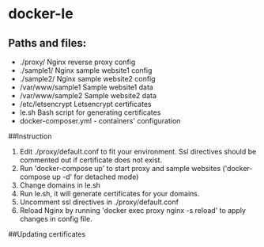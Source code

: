 # docker-le
## Paths and files:
* ./proxy/ Nginx reverse proxy config
* ./sample1/ Nginx sample website1 config
* ./sample2/ Nginx sample website2 config
* /var/www/sample1 Sample website1 data
* /var/www/sample2 Sample website2 data
* /etc/letsencrypt Letsencrypt certificates
* le.sh Bash script for generating certificates
* docker-composer.yml - containers' configuration

##Instruction
1. Edit ./proxy/default.conf to fit your environment. Ssl directives should be commented out if certificate does not exist.
1. Run 'docker-compose up' to start proxy and sample websites ('docker-compose up -d' for detached mode)
1. Change domains in le.sh 
1. Run le.sh, it will generate certificates for your domains.
1. Uncomment ssl directives in ./proxy/default.conf
1. Reload Nginx by running 'docker exec proxy nginx -s reload' to apply changes in config file.

##Updating certificates
